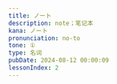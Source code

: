```yaml
---
title: ノート
description: note；笔记本
kana: ノート
pronunciation: no-to
tone: ①
type: 名词
pubDate: 2024-08-12 00:00:09
lessonIndex: 2
---
```

